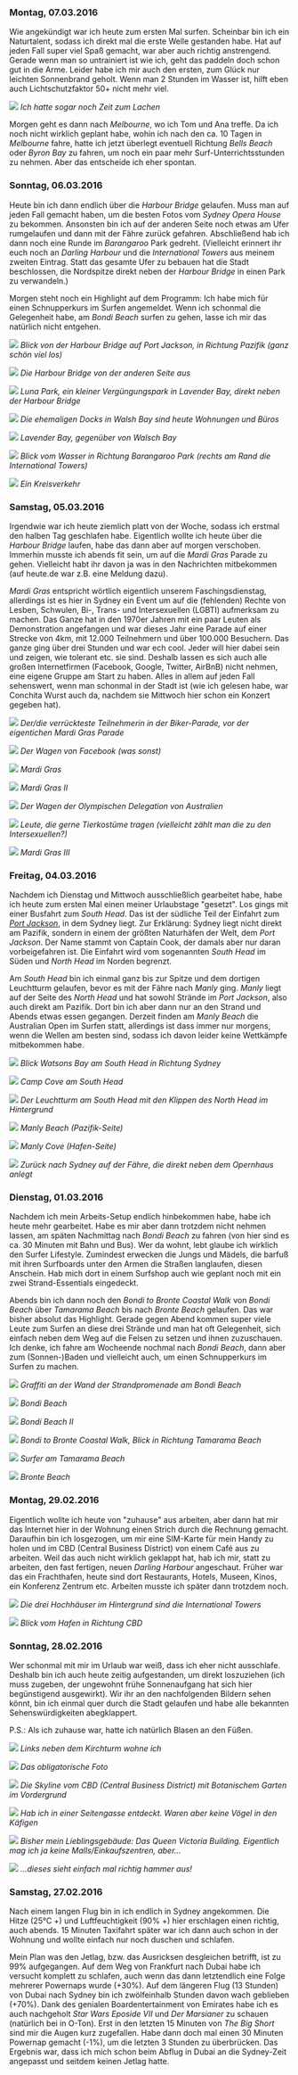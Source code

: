 ### Montag, 07.03.2016

Wie angekündigt war ich heute zum ersten Mal surfen. Scheinbar bin ich ein Naturtalent, sodass ich direkt mal die erste Welle gestanden habe. Hat auf jeden Fall super viel Spaß gemacht, war aber auch richtig anstrengend. Gerade wenn man so untrainiert ist wie ich, geht das paddeln doch schon gut in die Arme. Leider habe ich mir auch den ersten, zum Glück nur leichten Sonnenbrand geholt. Wenn man 2 Stunden im Wasser ist, hilft eben auch Lichtschutzfaktor 50+ nicht mehr viel.

![](https://www.dropbox.com/s/s0gznez9gkctje4/88458-IMG_5886.JPG?dl=1)
*Ich hatte sogar noch Zeit zum Lachen*

Morgen geht es dann nach *Melbourne*, wo ich Tom und Ana treffe. Da ich noch nicht wirklich geplant habe, wohin ich nach den ca. 10 Tagen in *Melbourne* fahre, hatte ich jetzt überlegt eventuell Richtung *Bells Beach* oder *Byron Bay* zu fahren, um noch ein paar mehr Surf-Unterrichtsstunden zu nehmen. Aber das entscheide ich eher spontan.

### Sonntag, 06.03.2016

Heute bin ich dann endlich über die *Harbour Bridge* gelaufen. Muss man auf jeden Fall gemacht haben, um die besten Fotos vom *Sydney Opera House* zu bekommen. Ansonsten bin ich auf der anderen Seite noch etwas am Ufer rumgelaufen und dann mit der Fähre zurück gefahren. Abschließend hab ich dann noch eine Runde im *Barangaroo* Park gedreht. (Vielleicht erinnert ihr euch noch an *Darling Harbour* und die *International Towers* aus meinem zweiten Eintrag. Statt das gesamte Ufer zu bebauen hat die Stadt beschlossen, die Nordspitze direkt neben der *Harbour Bridge* in einen Park zu verwandeln.)

Morgen steht noch ein Highlight auf dem Programm: Ich habe mich für einen Schnupperkurs im Surfen angemeldet. Wenn ich schonmal die Gelegenheit habe, am *Bondi Beach* surfen zu gehen, lasse ich mir das natürlich nicht entgehen.

![](https://www.dropbox.com/s/6lyyooxl7w9heaw/DSC_0020.jpg?dl=1)
*Blick von der Harbour Bridge auf Port Jackson, in Richtung Pazifik (ganz schön viel los)*

![](https://www.dropbox.com/s/xlys35huwokuezb/DSC_0032.jpg?dl=1)
*Die Harbour Bridge von der anderen Seite aus*

![](https://www.dropbox.com/s/tab040gyfn9m3kt/DSC_0047.jpg?dl=1)
*Luna Park, ein kleiner Vergüngungspark in Lavender Bay, direkt neben der Harbour Bridge*

![](https://www.dropbox.com/s/bw8kuv0yai3clwx/DSC_0049.jpg?dl=1)
*Die ehemaligen Docks in Walsh Bay sind heute Wohnungen und Büros*

![](https://www.dropbox.com/s/rea0fh9d8h0yqb0/DSC_0051.jpg?dl=1)
*Lavender Bay, gegenüber von Walsch Bay*

![](https://www.dropbox.com/s/jyb9dnicun7v0d8/DSC_0061.jpg?dl=1)
*Blick vom Wasser in Richtung Barangaroo Park (rechts am Rand die International Towers)*

![](https://www.dropbox.com/s/69ftfzwgadth6dq/DSC_0071.jpg?dl=1)
*Ein Kreisverkehr*

### Samstag, 05.03.2016

Irgendwie war ich heute ziemlich platt von der Woche, sodass ich erstmal den halben Tag geschlafen habe. Eigentlich wollte ich heute über die *Harbour Bridge* laufen, habe das dann aber auf morgen verschoben. Immerhin musste ich abends fit sein, um auf die *Mardi Gras* Parade zu gehen. Vielleicht habt ihr davon ja was in den Nachrichten mitbekommen (auf heute.de war z.B. eine Meldung dazu).

*Mardi Gras* entspricht wörtlich eigentlich unserem Faschingsdienstag, allerdings ist es hier in Sydney ein Event um auf die (fehlenden) Rechte von Lesben, Schwulen, Bi-, Trans- und Intersexuellen (LGBTI) aufmerksam zu machen. Das Ganze hat in den 1970er Jahren mit ein paar Leuten als Demonstration angefangen und war dieses Jahr eine Parade auf einer Strecke von 4km, mit 12.000 Teilnehmern und über 100.000 Besuchern. Das ganze ging über drei Stunden und war ech cool. Jeder will hier dabei sein und zeigen, wie tolerant etc. sie sind. Deshalb lassen es sich auch alle großen Internetfirmen (Facebook, Google, Twitter, AirBnB) nicht nehmen, eine eigene Gruppe am Start zu haben. Alles in allem auf jeden Fall sehenswert, wenn man schonmal in der Stadt ist (wie ich gelesen habe, war Conchita Wurst auch da, nachdem sie Mittwoch hier schon ein Konzert gegeben hat).

![](https://www.dropbox.com/s/qzp4y0w0clu698q/DSC_0085.jpg?dl=1)
*Der/die verrückteste Teilnehmerin in der Biker-Parade, vor der eigentichen Mardi Gras Parade*

![](https://www.dropbox.com/s/0lyqjaqruqgjsjx/DSC_0141.jpg?dl=1)
*Der Wagen von Facebook (was sonst)*

![](https://www.dropbox.com/s/158k6rmpud5etjw/DSC_0148.jpg?dl=1)
*Mardi Gras*

![](https://www.dropbox.com/s/aoqhoqq756ly43e/DSC_0160.jpg?dl=1)
*Mardi Gras II*

![](https://www.dropbox.com/s/ad6pjf3gx9vwa7l/DSC_0163.jpg?dl=1)
*Der Wagen der Olympischen Delegation von Australien*

![](https://www.dropbox.com/s/emtk1nikuxkmo9f/DSC_0175.jpg?dl=1)
*Leute, die gerne Tierkostüme tragen (vielleicht zählt man die zu den Intersexuellen?)*

![](https://www.dropbox.com/s/aflfopdwy52hkyj/DSC_0182.jpg?dl=1)
*Mardi Gras III*

### Freitag, 04.03.2016

Nachdem ich Dienstag und Mittwoch ausschließlich gearbeitet habe, habe ich heute zum ersten Mal einen meiner Urlaubstage "gesetzt". Los gings mit einer Busfahrt zum *South Head*. Das ist der südliche Teil der Einfahrt zum [*Port Jackson*](https://de.wikipedia.org/wiki/Port_Jackson), in dem Sydney liegt. Zur Erklärung: Sydney liegt nicht direkt am Pazifik, sondern in einem der größten Naturhäfen der Welt, dem *Port Jackson*. Der Name stammt von Captain Cook, der damals aber nur daran vorbeigefahren ist. Die Einfahrt wird vom sogenannten *South Head* im Süden und *North Head* im Norden begrenzt.

Am *South Head* bin ich einmal ganz bis zur Spitze und dem dortigen Leuchtturm gelaufen, bevor es mit der Fähre nach *Manly* ging. *Manly* liegt auf der Seite des *North Head* und hat sowohl Strände im *Port Jackson*, also auch direkt am Pazifik. Dort bin ich aber dann nur an den Strand und Abends etwas essen gegangen. Derzeit finden am *Manly Beach* die Australian Open im Surfen statt, allerdings ist dass immer nur morgens, wenn die Wellen am besten sind, sodass ich davon leider keine Wettkämpfe mitbekommen habe.

![](https://www.dropbox.com/s/ca5su37h3w4glae/DSC_0015.jpg?dl=1)
*Blick Watsons Bay am South Head in Richtung Sydney*

![](https://www.dropbox.com/s/n0wilk0h9suj2hu/DSC_0017.jpg?dl=1)
*Camp Cove am South Head*

![](https://www.dropbox.com/s/q92qncqnjun35qm/DSC_0026.jpg?dl=1)
*Der Leuchtturm am South Head mit den Klippen des North Head im Hintergrund*

![](https://www.dropbox.com/s/id45skz9aglwt9s/DSC_0033.jpg?dl=1)
*Manly Beach (Pazifik-Seite)*

![](https://www.dropbox.com/s/ads5dwvfstnpjqj/DSC_0035.jpg?dl=1)
*Manly Cove (Hafen-Seite)*

![](https://www.dropbox.com/s/cobjx2clwn19lcv/DSC_0050.jpg?dl=1)
*Zurück nach Sydney auf der Fähre, die direkt neben dem Opernhaus anlegt*

### Dienstag, 01.03.2016

Nachdem ich mein Arbeits-Setup endlich hinbekommen habe, habe ich heute mehr gearbeitet. Habe es mir aber dann trotzdem nicht nehmen lassen, am späten Nachmittag nach *Bondi Beach* zu fahren (von hier sind es ca. 30 Minuten mit Bahn und Bus). Wer da wohnt, lebt glaube ich wirklich den Surfer Lifestyle. Zumindest erwecken die Jungs und Mädels, die barfuß mit ihren Surfboards unter den Armen die Straßen langlaufen, diesen Anschein. Hab mich dort in einem Surfshop auch wie geplant noch mit ein zwei Strand-Essentials eingedeckt.

Abends bin ich dann noch den *Bondi to Bronte Coastal Walk* von *Bondi Beach* über *Tamarama Beach* bis nach *Bronte Beach* gelaufen. Das war bisher absolut das Highlight. Gerade gegen Abend kommen super viele Leute zum Surfen an diese drei Strände und man hat oft Gelegenheit, sich einfach neben dem Weg auf die Felsen zu setzen und ihnen zuzuschauen. Ich denke, ich fahre am Wocheende nochmal nach *Bondi Beach*, dann aber zum (Sonnen-)Baden und vielleicht auch, um einen Schnupperkurs im Surfen zu machen.

![](https://www.dropbox.com/s/c01fb37ws1dferz/DSC_0011.jpg?dl=1)
*Graffiti an der Wand der Strandpromenade am Bondi Beach*

![](https://www.dropbox.com/s/3cbugrl2z8l227t/DSC_0013.jpg?dl=1)
*Bondi Beach*

![](https://www.dropbox.com/s/jtd8fu51eaktz2f/DSC_0022.jpg?dl=1)
*Bondi Beach II*

![](https://www.dropbox.com/s/il90apn7ryb2pa1/DSC_0030.jpg?dl=1)
*Bondi to Bronte Coastal Walk, Blick in Richtung Tamarama Beach*

![](https://www.dropbox.com/s/fdpkz5xlg44hu1x/DSC_0054.jpg?dl=1)
*Surfer am Tamarama Beach*

![](https://www.dropbox.com/s/6jqsxuqhs8zt5yr/DSC_0068.jpg?dl=1)
*Bronte Beach*


### Montag, 29.02.2016

Eigentlich wollte ich heute von "zuhause" aus arbeiten, aber dann hat mir das Internet hier in der Wohnung einen Strich durch die Rechnung gemacht. Daraufhin bin ich losgezogen, um mir eine SIM-Karte für mein Handy zu holen und im CBD (Central Business District) von einem Café aus zu arbeiten. Weil das auch nicht wirklich geklappt hat, hab ich mir, statt zu arbeiten, den fast fertigen, neuen *Darling Harbour* angeschaut. Früher war das ein Frachthafen, heute sind dort Restaurants, Hotels, Museen, Kinos, ein Konferenz Zentrum etc. Arbeiten musste ich später dann trotzdem noch.

![](https://www.dropbox.com/s/fje2b0x45poe33p/DSC_0001.jpg?dl=1)
*Die drei Hochhäuser im Hintergrund sind die International Towers*

![](https://www.dropbox.com/s/ps6pjn0fg3jjzvj/DSC_0005.jpg?dl=1)
*Blick vom Hafen in Richtung CBD*


### Sonntag, 28.02.2016

Wer schonmal mit mir im Urlaub war weiß, dass ich eher nicht ausschlafe. Deshalb bin ich auch heute zeitig aufgestanden, um direkt loszuziehen (ich muss zugeben, der ungewohnt frühe Sonnenaufgang hat sich hier begünstigend ausgewirkt). Wir ihr an den nachfolgenden Bildern sehen könnt, bin ich einmal quer durch die Stadt gelaufen und habe alle bekannten Sehenswürdigkeiten abegklappert.

P.S.: Als ich zuhause war, hatte ich natürlich Blasen an den Füßen.

![](https://www.dropbox.com/s/ayn9ub8v8wc742i/DSC_0003.jpg?dl=1)
*Links neben dem Kirchturm wohne ich*

![](https://www.dropbox.com/s/j58f62qyi6zxlsp/DSC_0021.jpg?dl=1)
*Das obligatorische Foto*

![](https://www.dropbox.com/s/op752fzuyfpzsv1/dsc_0031.jpg?dl=1)
*Die Skyline vom CBD (Central Business District) mit Botanischem Garten im Vordergrund*

![](https://www.dropbox.com/s/cdylt34y60xjkvj/DSC_0050.jpg?dl=1)
*Hab ich in einer Seitengasse entdeckt. Waren aber keine Vögel in den Käfigen*

![](https://www.dropbox.com/s/obrhdkfwl6hwc0u/DSC_0058.jpg?dl=1)
*Bisher mein Lieblingsgebäude: Das Queen Victoria Building. Eigentlich mag ich ja keine Malls/Einkaufszentren, aber...*

![](https://www.dropbox.com/s/tnobc0uimv3bcn4/DSC_0067.jpg?dl=1)
*...dieses sieht einfach mal richtig hammer aus!*


### Samstag, 27.02.2016

Nach einem langen Flug bin in ich endlich in Sydney angekommen. Die Hitze (25°C +) und Luftfeuchtigkeit (90% +) hier erschlagen einen richtig, auch abends. 15 Minuten Taxifahrt später war ich dann auch schon in der Wohnung und wollte einfach nur noch duschen und schlafen.

Mein Plan was den Jetlag, bzw. das Ausricksen desgleichen betrifft, ist zu 99% aufgegangen. Auf dem Weg von Frankfurt nach Dubai habe ich versucht komplett zu schlafen, auch wenn das dann letztendlich eine Folge mehrerer Powernaps wurde (+30%). Auf dem längeren Flug (13 Stunden) von Dubai nach Sydney bin ich zwölfeinhalb Stunden davon wach geblieben (+70%). Dank des genialen Boardentertainment von Emirates habe ich es auch nachgeholt *Star Wars Eposide VII* und *Der Marsianer* zu schauen (natürlich bei in O-Ton). Erst in den letzten 15 Minuten von *The Big Short* sind mir die Augen kurz zugefallen. Habe dann doch mal einen 30 Minuten Powernap gemacht (-1%), um die letzten 3 Stunden zu überbrücken. Das Ergebnis war, dass ich mich schon beim Abflug in Dubai an die Sydney-Zeit angepasst und seitdem keinen Jetlag hatte.
